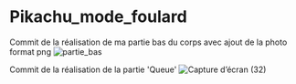 # Pikachu_mode_foulard

Commit de la réalisation de ma partie bas du corps avec ajout de la photo format png
![partie_bas](https://user-images.githubusercontent.com/46560785/126540404-c4ae2f42-8618-4a98-bba8-e45d2736995f.png)

Commit de la réalisation de la partie 'Queue'
![Capture d’écran (32)](https://user-images.githubusercontent.com/46560785/126550341-cdeb4560-61cd-4d7a-889d-6ba2b20b648a.png)
